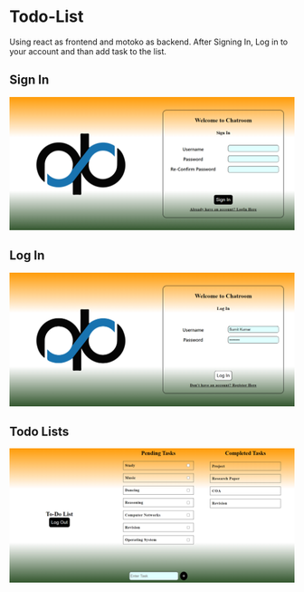 # Todo-List
Using react as frontend and motoko as backend. After Signing In, Log in to your account and than add task to the list.

## Sign In
![alt text](https://github.com/SumitKumarCSE/Todo-List/blob/main/Sign%20In.png)

## Log In
![alt text](https://github.com/SumitKumarCSE/Todo-List/blob/main/Log%20In.png)

## Todo Lists
![alt text](https://github.com/SumitKumarCSE/Todo-List/blob/main/Todo%20Lists.png)
